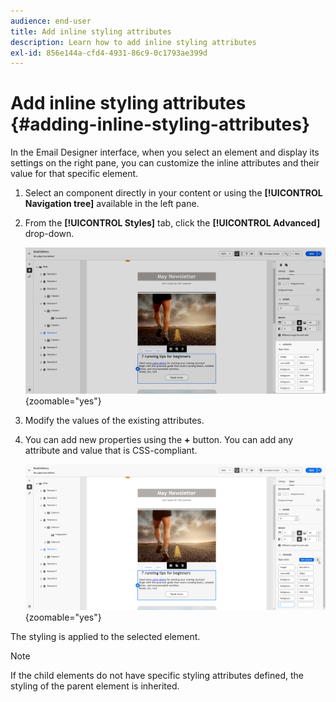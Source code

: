 ```yaml
---
audience: end-user
title: Add inline styling attributes
description: Learn how to add inline styling attributes
exl-id: 856e144a-cfd4-4931-86c9-0c1793ae399d
---
```


# Add inline styling attributes {#adding-inline-styling-attributes}

In the Email Designer interface, when you select an element and display its settings on the right pane, you can customize the inline attributes and their value for that specific element.

1. Select an component directly in your content or using the **[!UICONTROL Navigation tree]** available in the left pane.

1. From the **[!UICONTROL Styles]** tab, click the **[!UICONTROL Advanced]** drop-down.

   ![](assets/styles_1.png){zoomable="yes"}

1. Modify the values of the existing attributes.

1. You can add new properties using the **+** button. You can add any attribute and value that is CSS-compliant.

   ![](assets/styles_2.png){zoomable="yes"}

The styling is applied to the selected element.

>[!NOTE]
>
>If the child elements do not have specific styling attributes defined, the styling of the parent element is inherited.


